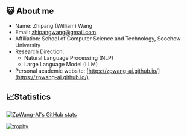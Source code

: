 ## 😺 About me

- Name: Zhipang (William) Wang
- Email: zhipangwang@gmail.com
- Affiliation: School of Computer Science and Technology, Soochow University
- Research Direction:
  - Natural Language Processing (NLP)
  - Large Language Model (LLM)
  <!-- - Deep Reinforcement Learning (DRL) -->
- Personal academic website: [https://zpwang-ai.github.io/](https://zpwang-ai.github.io/).

## 📈Statistics

<!-- <img align="center" src="https://github-readme-stats.vercel.app/api?username=ZpWang-AI&show_icons=true&theme=dark" /> -->

[![ZpWang-AI's GitHub stats](https://github-readme-stats.vercel.app/api?username=ZpWang-AI&show_icons=true&theme=dark&count_private=true)](https://github.com/anuraghazra/github-readme-stats)


[![trophy](https://github-profile-trophy.vercel.app/?username=ZpWang-AI&rank=-?&theme=onedark)](https://github.com/ryo-ma/github-profile-trophy)